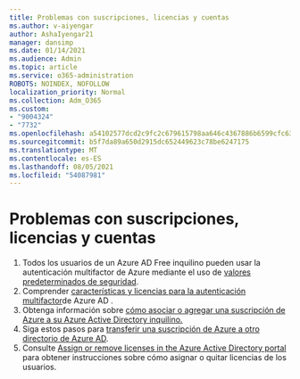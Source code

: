 ```yaml
---
title: Problemas con suscripciones, licencias y cuentas
ms.author: v-aiyengar
author: AshaIyengar21
manager: dansimp
ms.date: 01/14/2021
ms.audience: Admin
ms.topic: article
ms.service: o365-administration
ROBOTS: NOINDEX, NOFOLLOW
localization_priority: Normal
ms.collection: Adm_O365
ms.custom:
- "9004324"
- "7732"
ms.openlocfilehash: a54102577dcd2c9fc2c679615798aa646c4367886b6599cfc630f4a7f8484a2f
ms.sourcegitcommit: b5f7da89a650d2915dc652449623c78be6247175
ms.translationtype: MT
ms.contentlocale: es-ES
ms.lasthandoff: 08/05/2021
ms.locfileid: "54087981"
---
```

# <a name="issues-with-subscriptions-licenses-and-accounts"></a>Problemas con suscripciones, licencias y cuentas

1. Todos los usuarios de un Azure AD Free inquilino pueden usar la autenticación multifactor de Azure mediante el uso de [valores predeterminados de seguridad](https://docs.microsoft.com/azure/active-directory/fundamentals/concept-fundamentals-security-defaults).
1. Comprender [características y licencias para la autenticación multifactor](https://docs.microsoft.com/azure/active-directory/authentication/concept-mfa-licensing)de Azure AD .
1. Obtenga información sobre [cómo asociar o agregar una suscripción de Azure a su Azure Active Directory inquilino.](https://docs.microsoft.com/azure/active-directory/fundamentals/active-directory-how-subscriptions-associated-directory)
1. Siga estos pasos para [transferir una suscripción de Azure a otro directorio de Azure AD](https://docs.microsoft.com/azure/role-based-access-control/transfer-subscription).
1. Consulte [Assign or remove licenses in the Azure Active Directory portal](https://docs.microsoft.com/azure/active-directory/fundamentals/license-users-groups) para obtener instrucciones sobre cómo asignar o quitar licencias de los usuarios.